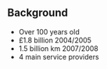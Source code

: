 <section data-state="old_coach">
  <div class="pic_bg" id="old_coach">
    <h2>Background</h2>
      <ul>
        <li>Over 100 years old</li>
        <li>£1.8 billion 2004/2005</li>
        <li>1.5 billion km 2007/2008</li>
        <li>4 main service providers</li>
      </ul>
  </div>
</section>

